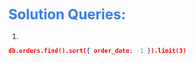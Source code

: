 <h1 style="color:#397ce7">Solution Queries:</h1>

1.

```json
db.orders.find().sort({ order_date: -1 }).limit(3)
```
